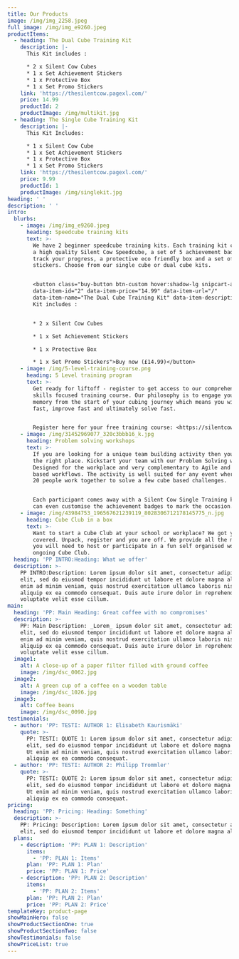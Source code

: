 ```yaml
---
title: Our Products
image: /img/img_2258.jpeg
full_image: /img/img_e9260.jpeg
productItems:
  - heading: The Dual Cube Training Kit
    description: |-
      This Kit includes :

      * 2 x Silent Cow Cubes
      * 1 x Set Achievement Stickers
      * 1 x Protective Box
      * 1 x Set Promo Stickers
    link: 'https://thesilentcow.pagexl.com/'
    price: 14.99
    productId: 2
    productImage: /img/multikit.jpg
  - heading: The Single Cube Training Kit
    description: |-
      This Kit Includes:

      * 1 x Silent Cow Cube
      * 1 x Set Achievement Stickers
      * 1 x Protective Box
      * 1 x Set Promo Stickers
    link: 'https://thesilentcow.pagexl.com/'
    price: 9.99
    productId: 1
    productImage: /img/singlekit.jpg
heading: ' '
description: ' '
intro:
  blurbs:
    - image: /img/img_e9260.jpeg
      heading: Speedcube training kits
      text: >-
        We have 2 beginner speedcube training kits. Each training kit comes with
        a high quality Silent Cow Speedcube, a set of 5 achievement badges to
        track your progress, a protective eco friendly box and a set of cool
        stickers. Choose from our single cube or dual cube kits.


        <button class="buy-button btn-custom hover:shadow-lg snipcart-add-item"
        data-item-id="2" data-item-price="14.99" data-item-url="/"
        data-item-name="The Dual Cube Training Kit" data-item-description="This
        Kit includes :


        * 2 x Silent Cow Cubes

        * 1 x Set Achievement Stickers

        * 1 x Protective Box

        * 1 x Set Promo Stickers">Buy now (£14.99)</button>
    - image: /img/5-level-training-course.png
      heading: 5 Level training program
      text: >-
        Get ready for liftoff - register to get access to our comprehensive,
        skills focused training course. Our philosophy is to engage your muscle
        memory from the start of your cubing journey which means you will learn
        fast, improve fast and ultimately solve fast. 


        Register here for your free training course: <https://silentcow.eu>
    - image: /img/31452969077_320c3bbb16_k.jpg
      heading: Problem solving workshops
      text: >-
        If you are looking for a unique team building activity then you are in
        the right place. Kickstart your team with our Problem Solving workshop.
        Designed for the workplace and very complementary to Agile and SCRUM
        based workflows. The activity is well suited for any event where up to
        20 people work together to solve a few cube based challenges.


        Each participant comes away with a Silent Cow Single Training kit. We
        can even customise the achievement badges to mark the occasion.
    - image: /img/43984753_196567621239119_8028306712178145775_n.jpg
      heading: Cube Club in a box
      text: >-
        Want to start a Cube Club at your school or workplace? We got you
        covered. Unpack, register and you are off. We provide all the materials
        you will need to host or participate in a fun self organised workshop or
        ongoing Cube Club. 
  heading: 'PP INTRO:Heading: What we offer'
  description: >-
    PP INTRO:Description: Lorem ipsum dolor sit amet, consectetur adipiscing
    elit, sed do eiusmod tempor incididunt ut labore et dolore magna aliqua. Ut
    enim ad minim veniam, quis nostrud exercitation ullamco laboris nisi ut
    aliquip ex ea commodo consequat. Duis aute irure dolor in reprehenderit in
    voluptate velit esse cillum.
main:
  heading: 'PP: Main Heading: Great coffee with no compromises'
  description: >-
    PP: Main Description: _Lorem_ ipsum dolor sit amet, consectetur adipiscing
    elit, sed do eiusmod tempor incididunt ut labore et dolore magna aliqua. Ut
    enim ad minim veniam, quis nostrud exercitation ullamco laboris nisi ut
    aliquip ex ea commodo consequat. Duis aute irure dolor in reprehenderit in
    voluptate velit esse cillum.
  image1:
    alt: A close-up of a paper filter filled with ground coffee
    image: /img/dsc_0062.jpg
  image2:
    alt: A green cup of a coffee on a wooden table
    image: /img/dsc_1026.jpg
  image3:
    alt: Coffee beans
    image: /img/dsc_0090.jpg
testimonials:
  - author: 'PP: TESTI: AUTHOR 1: Elisabeth Kaurismäki'
    quote: >-
      PP: TESTI: QUOTE 1: Lorem ipsum dolor sit amet, consectetur adipiscing
      elit, sed do eiusmod tempor incididunt ut labore et dolore magna aliqua.
      Ut enim ad minim veniam, quis nostrud exercitation ullamco laboris nisi ut
      aliquip ex ea commodo consequat.
  - author: 'PP: TESTI: AUTHOR 2: Philipp Trommler'
    quote: >-
      PP: TESTI: QUOTE 2: Lorem ipsum dolor sit amet, consectetur adipiscing
      elit, sed do eiusmod tempor incididunt ut labore et dolore magna aliqua.
      Ut enim ad minim veniam, quis nostrud exercitation ullamco laboris nisi ut
      aliquip ex ea commodo consequat.
pricing:
  heading: 'PP: Pricing: Heading: Something'
  description: >-
    PP: Pricing: Description: Lorem ipsum dolor sit amet, consectetur adipiscing
    elit, sed do eiusmod tempor incididunt ut labore et dolore magna aliqua.
  plans:
    - description: 'PP: PLAN 1: Description'
      items:
        - 'PP: PLAN 1: Items'
      plan: 'PP: PLAN 1: Plan'
      price: 'PP: PLAN 1: Price'
    - description: 'PP: PLAN 2: Description'
      items:
        - 'PP: PLAN 2: Items'
      plan: 'PP: PLAN 2: Plan'
      price: 'PP: PLAN 2: Price'
templateKey: product-page
showMainHero: false
showProductSectionOne: true
showProductSectionTwo: false
showTestimonials: false
showPriceList: true
---
```


